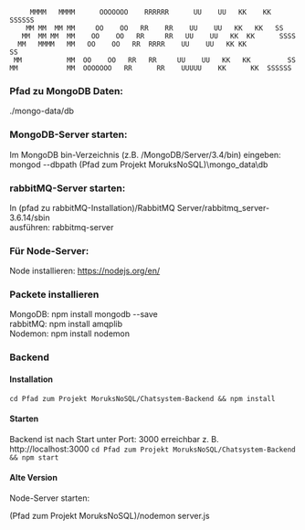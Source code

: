 ```
     MMMM   MMMM      OOOOOOO    RRRRRR      UU    UU   KK    KK  SSSSSS
    MM MM  MM MM     OO    OO   RR    RR    UU    UU   KK   KK   SS
   MM  MM MM  MM    OO    OO   RR     RR   UU    UU   KK  KK      SSSS  
  MM   MMMM   MM   OO    OO   RR  RRRR    UU    UU   KK KK           SS
 MM           MM  OO    OO   RR   RR     UU    UU   KK   KK         SS
MM            MM  OOOOOOO   RR      RR    UUUUU    KK      KK  SSSSSS
```


### Pfad zu MongoDB Daten:
./mongo-data/db

### MongoDB-Server starten:
Im MongoDB bin-Verzeichnis (z.B. /MongoDB/Server/3.4/bin) eingeben:<br>
mongod --dbpath (Pfad zum Projekt MoruksNoSQL)\mongo_data\db

### rabbitMQ-Server starten:<br>
In (pfad zu rabbitMQ-Installation)/RabbitMQ Server/rabbitmq_server-3.6.14/sbin<br>
ausführen: rabbitmq-server

### Für Node-Server:<br>
Node installieren: https://nodejs.org/en/

### Packete installieren <br>
MongoDB: npm install mongodb --save<br>
rabbitMQ: npm install amqplib<br>
Nodemon: npm  install nodemon<br>


### Backend

#### Installation

```cd Pfad zum Projekt MoruksNoSQL/Chatsystem-Backend && npm install ```

#### Starten

Backend ist nach Start unter Port: 3000 erreichbar z. B. http://localhost:3000
```cd Pfad zum Projekt MoruksNoSQL/Chatsystem-Backend && npm start ```


#### Alte Version
Node-Server starten:<br>

(Pfad zum Projekt  MoruksNoSQL)/nodemon server.js
